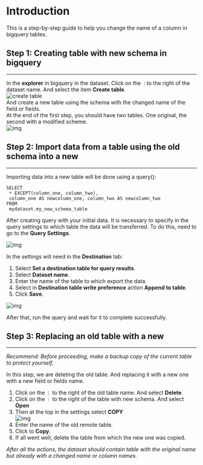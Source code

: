 # Introduction
This is a step-by-step guide to help you change the name of a column in bigquery tables.

## Step 1: Creating table with new schema in bigquery
---
In the **explorer** in bigquery in the dataset. Click on the ```⋮```to the right of the dataset name. And select the item **Create table**.  
![create table](https://user-images.githubusercontent.com/38936255/146343440-b3db5c50-19b9-4314-9c7e-f82ca012d870.png)  
And create a new table using the schema with the changed name of the field or fields.  
At the end of the first step, you should have two tables. One original, the second with a modified scheme.  
![img](https://user-images.githubusercontent.com/38936255/146344509-2aecf8bb-119c-455b-ba44-a95924bcc532.png)  
## Step 2:  Import data from a table using the old schema into a new
---
Importing data into a new table will be done using a query():  
```
SELECT
 * EXCEPT(column_one, column_two),
 column_one AS newcolumn_one, column_two AS newcolumn_two
FROM
 mydataset.my_new_schema_table
```
After creating query with your initial data. It is necessary to specify in the query settings to which table the data will be transferred. To do this, need to go to the **Query Settings**.  

![img](https://user-images.githubusercontent.com/38936255/146346033-33474622-b910-4315-8eb0-cd7f2e95dd50.png)

In the settings will need in the **Destination** tab:  
1. Select **Set a destination table for query results**.  
2. Select **Dataset name**.  
3. Enter the name of the table to which export the data.  
4. Select in **Destination table write preference** action **Append to table**.  
5. Click **Save**.

![img](https://user-images.githubusercontent.com/38936255/146348178-978cb3ae-64dd-43a1-b236-c6f9e7007de2.png)  

After that, run the query and wait for it to complete successfully.

## Step 3: Replacing an old table with a new
---
*Recommend: Before proceeding, make a backup copy of the current table to protect yourself.*

In this step, we are deleting the old table. And replacing it with a new one with a new field or fields name.

1. Click on the ```⋮``` to the right of the old table name. And select **Delete**.
2. Click on the ```⋮``` to the right of the table with new schema. And select **Open**
3. Then at the top in the settings select **COPY**  
![img](https://user-images.githubusercontent.com/38936255/146350078-faa04f01-18c6-4975-8de9-05ccf836e551.png)  
4. Enter the name of the old remote table.
5. Click to **Copy**.
6. If all went well, delete the table from which the new one was copied.


*After all the actions, the dataset should contain table with the original name but already with a changed name or column names.*



